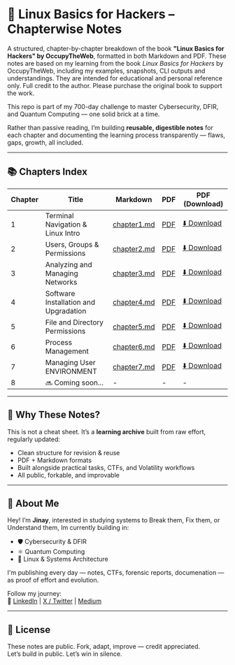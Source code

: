 # 🐧 Linux Basics for Hackers – Chapterwise Notes

A structured, chapter-by-chapter breakdown of the book **"Linux Basics for Hackers" by OccupyTheWeb**, formatted in both Markdown and PDF. 
These notes are based on my learning from the book *Linux Basics for Hackers* by OccupyTheWeb, including my examples, snapshots, CLI outputs and understandings.
They are intended for educational and personal reference only.
Full credit to the author. Please purchase the original book to support the work.

This repo is part of my 700-day challenge to master Cybersecurity, DFIR, and Quantum Computing — one solid brick at a time.

Rather than passive reading, I’m building **reusable, digestible notes** for each chapter and documenting the learning process transparently — flaws, gaps, growth, all included.

---

## 📚 Chapters Index

| Chapter | Title | Markdown | PDF | PDF (Download) |
|--------|-------|----------|-----| ---------------|
| 1 | Terminal Navigation & Linux Intro | [chapter1.md](./Chapter-1/Linux_Basics_for_Hackers_Chapter1.md) | [PDF](./Chapter-1/Linux_Basics_for_Hackers_Notes_CHAPTER1.pdf) | [⬇️ Download](https://github.com/jynxora/Linux-Notes-for-Hackers/raw/main/Chapter-1/Linux_Basics_for_Hackers_Notes_CHAPTER1.pdf) |
| 2 | Users, Groups & Permissions | [chapter2.md](./Chapter-2/Chapter2.md) | [PDF](./Chapter-2/Chapter-2.pdf) | [⬇️ Download](https://github.com/jynxora/Linux-Notes-for-Hackers/raw/main/Chapter-2/Chapter-2.pdf) |
| 3 | Analyzing and Managing Networks | [chapter3.md](./Chapter-3/chapter3.md) | [PDF](./Chapter-3/CHAPTER3.pdf) | [⬇️ Download](https://github.com/jynxora/Linux-Notes-for-Hackers/raw/main/Chapter-3/CHAPTER3.pdf) |
| 4 |Software Installation and Upgradation| [chapter4.md](./Chapter-4/chapter4.md) | [PDF](./Chapter-4/CHAPTER4.pdf) | [⬇️ Download](https://github.com/jynxora/Linux-Basics-for-Hackers-Chapterwise-Notes/raw/main/Chapter-4/CHAPTER4.pdf) |
| 5 |File and Directory Permissions| [chapter5.md](./Chapter-5/Chapter5.md)  | [PDF](./Chapter-5/CHAPTER5.pdf) | [⬇️ Download](https://github.com/jynxora/Linux-Basics-for-Hackers-Chapterwise-Notes/raw/main/Chapter-5/CHAPTER5.pdf) |
| 6 |Process Management| [chapter6.md](./Chapter-6/Chapter6.md) | [PDF](./Chapter-6/CHAPTER6.pdf) | [⬇️ Download](https://github.com/jynxora/Linux-Basics-for-Hackers-Chapterwise-Notes/raw/main/Chapter-6/CHAPTER6.pdf) |
| 7 |Managing User ENVIRONMENT| [chapter7.md](./Chapter-7/CHAPTER7.md) | [PDF](./Chapter-7/CHAPTER7.pdf) | [⬇️ Download](https://github.com/jynxora/Linux-Basics-for-Hackers-Chapterwise-Notes/raw/main/Chapter-7/CHAPTER7.pdf) |
| 8 |🔜 Coming soon...| - | - | - |

---

## 🧠 Why These Notes?

This is not a cheat sheet. It’s a **learning archive** built from raw effort, regularly updated:
- Clean structure for revision & reuse
- PDF + Markdown formats
- Built alongside practical tasks, CTFs, and Volatility workflows
- All public, forkable, and improvable

---

## 🚀 About Me

Hey! I’m **Jinay**, interested in studying systems to Break them, Fix them, or Understand them,
Im currently building in:
- 🛡️ Cybersecurity & DFIR
- ⚛️ Quantum Computing
- 🧠 Linux & Systems Architecture

I'm publishing every day — notes, CTFs, forensic reports, documenation — as proof of effort and evolution.

Follow my journey:  
🔗 [LinkedIn](https://www.linkedin.com/in/jinay-shah-03472a372/) | [X / Twitter](https://x.com/JynxZero) | [Medium](https://medium.com/@jynxora)

---

## 📜 License
These notes are public. 
Fork, adapt, improve — credit appreciated.  
Let’s build in public. Let’s win in silence.
